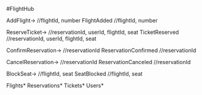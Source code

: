 #FlightHub

AddFlight-> //flightId, number
FlightAdded //flightId, number

ReserveTicket-> //reservationId, userId, flightId, seat
TicketReserved //reservationId, userId, flightId, seat

ConfirmReservation-> //reservationId
ReservationConfirmed //reservationId

CancelReservation-> //reservationId
ReservationCanceled //reservationId

BlockSeat-> //flightId, seat
SeatBlocked //flightId, seat

Flights*
Reservations*
Tickets*
Users*
